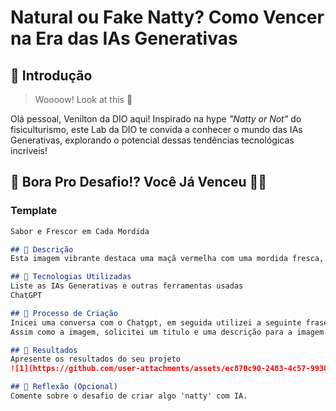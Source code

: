 # Natural ou Fake Natty? Como Vencer na Era das IAs Generativas

## 🚀 Introdução

> Woooow! Look at this 👀

Olá pessoal, Venilton da DIO aqui! Inspirado na hype _"Natty or Not"_ do fisiculturismo, este Lab da DIO te convida a conhecer o mundo das IAs Generativas, explorando o potencial dessas tendências tecnológicas incríveis!

## 🎯 Bora Pro Desafio!? Você Já Venceu 💪🤓

### Template

```markdown
Sabor e Frescor em Cada Mordida

## 📒 Descrição
Esta imagem vibrante destaca uma maçã vermelha com uma mordida fresca, revelando seu interior suculento e crocante. Gotículas de água sobre a casca brilhante enfatizam a qualidade e o frescor da fruta, tornando-a irresistível e convidativa. Com fundo simples e iluminação suave, a imagem foca na maçã, capturando a essência de um produto natural e delicioso, perfeito para um anúncio que celebra sabor e frescor.

## 🤖 Tecnologias Utilizadas
Liste as IAs Generativas e outras ferramentas usadas
ChatGPT

## 🧐 Processo de Criação
Inicei uma conversa com o Chatgpt, em seguida utilizei a seguinte frase: "imagem ultrarrealista de uma maçã mordida para um anuncio comercial"
Assim como a imagem, solicitei um titulo e uma descrição para a imagem gerada e o resultado foi esse

## 🚀 Resultados
Apresente os resultados do seu projeto
![1](https://github.com/user-attachments/assets/ec870c90-2483-4c57-9930-c1cf09f4bc6d)

## 💭 Reflexão (Opcional)
Comente sobre o desafio de criar algo 'natty' com IA.
```

